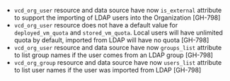 * `vcd_org_user` resource and data source have now `is_external` attribute to support the importing of LDAP users into the Organization [GH-798]
* `vcd_org_user` resource does not have a default value for `deployed_vm_quota` and `stored_vm_quota`. Local users will have unlimited quota by default, imported from LDAP will have no quota [GH-798]
* `vcd_org_user` resource and data source have now `groups_list` attribute to list group names if the user comes from an LDAP group [GH-798]
* `vcd_org_group` resource and data source have now `users_list` attribute to list user names if the user was imported from LDAP [GH-798]